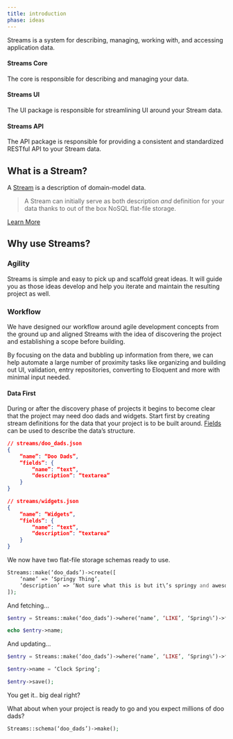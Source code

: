```yaml
---
title: introduction
phase: ideas
---
```


Streams is a system for describing, managing, working with, and accessing application data.

#### Streams Core

The core is responsible for describing and managing your data.

#### Streams UI

The UI package is responsible for streamlining UI around your Stream data.

#### Streams API

The API package is responsible for providing a consistent and standardized RESTful API to your Stream data.

## What is a Stream?

A [Stream](streams) is a description of domain-model data.

> A Stream can initially serve as both description _and_ definition for your data thanks to out of the box NoSQL flat-file storage.

[Learn More](streams)

## Why use Streams?

### Agility

Streams is simple and easy to pick up and scaffold great ideas. It will guide you as those ideas develop and help you iterate and maintain the resulting project as well.

### Workflow

We have designed our workflow around agile development concepts from the ground up and aligned Streams with the idea of discovering the project and establishing a scope before building.

By focusing on the data and bubbling up information from there, we can help automate a large number of proximity tasks like organizing and building out UI, validation, entry repositories, converting to Eloquent and more with minimal input needed.

#### Data First

During or after the discovery phase of projects it begins to become clear that the project may need doo dads and widgets. Start first by creating stream definitions for the data that your project is to be built around. [Fields](fields) can be used to describe the data’s structure.

```json
// streams/doo_dads.json
{
	“name”: “Doo Dads”,
	“fields”: {
		“name”: “text”,
		“description”: “textarea”
	}
}
```

```json
// streams/widgets.json
{
	“name”: “Widgets”,
	“fields”: {
		“name”: “text”,
		“description”: “textarea”
	}
}
```

We now have two flat-file storage schemas ready to use.

```php
Streams::make(‘doo_dads’)->create([
	‘name’ => ‘Springy Thing’,
	‘description’ => ‘Not sure what this is but it\’s springy and awesome.’,
]);
```

And fetching...

```php
$entry = Streams::make(‘doo_dads’)->where(‘name’, ‘LIKE’, ‘Spring%’)->first();

echo $entry->name;
```

And updating...

```php
$entry = Streams::make(‘doo_dads’)->where(‘name’, ‘LIKE’, ‘Spring%’)->first();

$entry->name = ‘Clock Spring’;

$entry->save();
```

You get it.. big deal right?

What about when your project is ready to go and you expect millions of doo dads?

```php
Streams::schema(‘doo_dads’)->make();
```